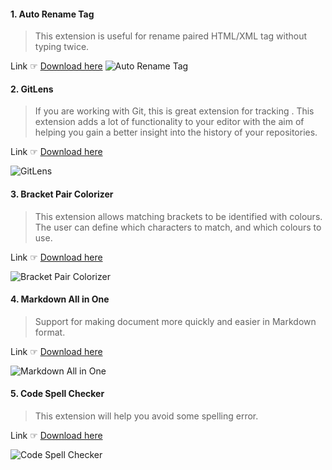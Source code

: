 #### 1. Auto Rename Tag
> This extension is useful for rename paired HTML/XML tag without typing twice. 

Link ☞ [Download here](https://marketplace.visualstudio.com/items?itemName=formulahendry.auto-rename-tag)
![Auto Rename Tag](https://raw.githubusercontent.com/formulahendry/vscode-auto-rename-tag/master/images/usage.gif)

#### 2. GitLens
> If you are working with Git, this is great extension for tracking . This extension adds a lot of functionality to your editor with the aim of helping you gain a better insight into the history of your repositories.

Link ☞ [Download here](https://marketplace.visualstudio.com/items?itemName=eamodio.gitlens)

![GitLens](https://raw.githubusercontent.com/eamodio/vscode-gitlens/master/images/docs/gitlens-preview.gif)

#### 3. Bracket Pair Colorizer
> This extension allows matching brackets to be identified with colours. The user can define which characters to match, and which colours to use.

Link ☞ [Download here](https://marketplace.visualstudio.com/items?itemName=CoenraadS.bracket-pair-colorizer)

![Bracket Pair Colorizer](https://github.com/CoenraadS/BracketPair/raw/master/images/example.png)

#### 4. Markdown All in One
> Support for making document more quickly and easier in Markdown format.

Link ☞ [Download here](https://marketplace.visualstudio.com/items?itemName=yzhang.markdown-all-in-one)

![Markdown All in One](https://github.com/yzhang-gh/vscode-markdown/raw/master/images/gifs/toggle-bold.gif)

#### 5. Code Spell Checker
> This extension will help you avoid some spelling error.

Link ☞ [Download here](https://marketplace.visualstudio.com/items?itemName=streetsidesoftware.code-spell-checker)

![Code Spell Checker](https://raw.githubusercontent.com/streetsidesoftware/vscode-spell-checker/master/packages/client/images/example.gif)